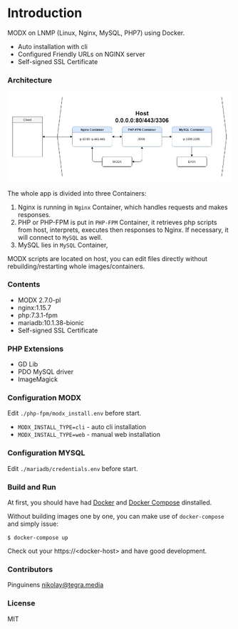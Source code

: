 # Introduction

MODX on LNMP (Linux, Nginx, MySQL, PHP7) using Docker.
* Auto installation with cli
* Configured Friendly URLs on NGINX server
* Self-signed SSL Certificate

### Architecture

![architecture][1]

The whole app is divided into three Containers:

1. Nginx is running in `Nginx` Container, which handles requests and makes responses.
2. PHP or PHP-FPM is put in `PHP-FPM` Container, it retrieves php scripts from host, interprets, executes then responses to Nginx. If necessary, it will connect to `MySQL` as well.
3. MySQL lies in `MySQL` Container, 

MODX scripts are located on host, you can edit files directly without rebuilding/restarting whole images/containers.

### Contents
- MODX 2.7.0-pl
- nginx:1.15.7
- php:7.3.1-fpm
- mariadb:10.1.38-bionic
- Self-signed SSL Certificate

### PHP Extensions
- GD Lib
- PDO MySQL driver
- ImageMagick

### Configuration MODX
Edit `./php-fpm/modx_install.env` before start.

* `MODX_INSTALL_TYPE=cli` - auto cli installation
* `MODX_INSTALL_TYPE=web` - manual web installation

### Configuration MYSQL
Edit `./mariadb/credentials.env` before start.

### Build and Run

At first, you should have had [Docker](https://docs.docker.com) and [Docker Compose](https://docs.docker.com/compose) dinstalled.

Without building images one by one, you can make use of `docker-compose` and simply issue:

    $ docker-compose up

Check out your https://\<docker-host\> and have good development.

### Contributors

Pinguinens <nikolay@tegra.media>

### License

MIT

  [1]: architecture.jpg
  